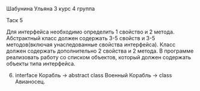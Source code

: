 Шабунина Ульяна 3 курс 4 группа

Таск 5

Для интерфейса необходимо определить 1 свойство и 2 метода. 
Абстрактный класс должен содержать 3-5 свойств и 3-5 методов(включая унаследованные свойства интерфейса). 
Класс должен содержать дополнительно 2 свойства и 2 метода.
В программе реализовать работу со списком объектов, который должен содержать объекты типа интерфейса.

6. interface Корабль -> abstract class Военный Корабль -> class Авианосец.
